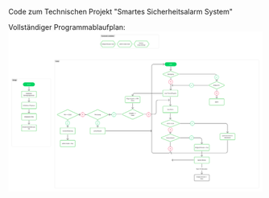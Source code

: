 Code zum Technischen Projekt "Smartes Sicherheitsalarm System"

Vollständiger Programmablaufplan:
![Programmablaufplan](./PAP.png)
